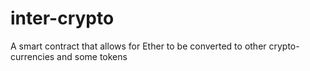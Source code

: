 # inter-crypto
A smart contract that allows for Ether to be converted to other crypto-currencies and some tokens
